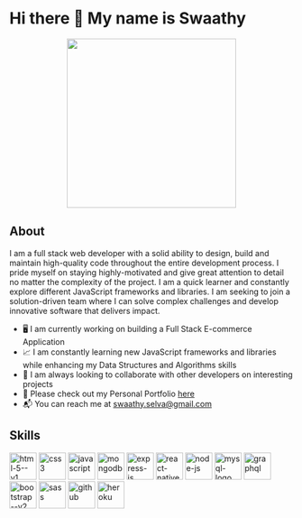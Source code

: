 
# Hi there 👋 My name is Swaathy
<div align="center">
<img width="300" src="https://github.com/sselvag/sselvag/assets/64749332/87973201-a1f0-4c19-996c-5424d25db7b9">
</div>

## About

I am a full stack web developer with a solid ability to design, build and maintain high-quality code throughout the entire development process. I pride myself on staying highly-motivated and give great attention to detail no matter the complexity of the project. I am a quick learner and constantly explore different JavaScript frameworks and libraries. I am seeking to join a solution-driven team where I can solve complex challenges and develop innovative software that delivers impact. </br>

- 🖥️ I am currently working on building a Full Stack E-commerce Application
- 📈 I am constantly learning new JavaScript frameworks and libraries while enhancing my Data Structures and Algorithms skills
- 🤝 I am always looking to collaborate with other developers on interesting projects
- 💼 Please check out my Personal Portfolio <a href="">here</a>
- 📬 You can reach me at <a href="mailto:swaathy.selva@gmail.com">swaathy.selva@gmail.com</a>
  
## Skills
<div>
<img width="48" height="48" src="https://img.icons8.com/color/48/html-5--v1.png" alt="html-5--v1"/>
<img width="48" height="48" src="https://img.icons8.com/fluency/48/css3.png" alt="css3"/>
<img width="48" height="48" src="https://img.icons8.com/fluency/48/javascript.png" alt="javascript"/>
<img width="48" height="48" src="https://img.icons8.com/color/48/mongodb.png" alt="mongodb"/>
<img width="48" height="48" src="https://img.icons8.com/color/48/express-js.png" alt="express-js"/>
<img width="48" height="48" src="https://img.icons8.com/color/48/react-native.png" alt="react-native"/>
<img width="48" height="48" src="https://img.icons8.com/fluency/48/node-js.png" alt="node-js"/>
<img width="48" height="48" src="https://img.icons8.com/color/48/mysql-logo.png" alt="mysql-logo"/>
<img width="48" height="48" src="https://img.icons8.com/color/48/graphql.png" alt="graphql"/>
<img width="48" height="48" src="https://img.icons8.com/color/48/bootstrap--v2.png" alt="bootstrap--v2"/>
<img width="48" height="48" src="https://img.icons8.com/color/48/sass.png" alt="sass"/>
<img width="48" height="48" src="https://img.icons8.com/sf-black-filled/48/github.png" alt="github"/>
<img width="48" height="48" src="https://img.icons8.com/color/48/heroku.png" alt="heroku"/>
</div>







